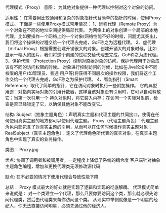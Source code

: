 
代理模式（Proxy）
意图：
为其他对象提供一种代理以控制对这个对象的访问。

适用性：
在需要用比较通用和复杂的对象指针代替简单的指针的时候，使用Proxy模式。
下面是一些使用Proxy模式常用情况：
1、远程代理（Remote Proxy）为一个对象在不同的地址空间提供局部代表。
为网络上的对象创建一个局部的本地代理，比如要操作一个网络上的一个对象(网络性能不好的时候，问题尤其突出)，我们将这个操纵的过程交给一个代理去完成，GoF称之为远程代理。
2、虚代理（Virtual Proxy）根据需要创建开销很大的对象。创建开销大的对象时候，比如显示一幅大的图片，我们将这个创建的过程交给代理去完成，GoF称之为虚代理。
3、保护代理 （Protection Proxy）控制对原始对象的访问。保护代理用于对象应该有不同的访问权限的时候。
对象进行控制访问的时候，比如在Jive论坛中不同权限的用户(如管理员、普通 用户等)将获得不同层次的操作权限，我们将这个工作交给一个代理去完成，GoF称之为保护代理。
4、智能指引（Smart Reference）取代了简单的指针，它在访问对象时执行一些附加操作。
它的典型用途：对指向实际对象的引用计数器，这样当该对象没有引用时，它可以自动释放它；当第一次引用一个
持久对象时，将它装入内存；在访问一个实际对象前，检查是否已经锁定了它，以确保其他对象不能改变它。

结构:
Subject（抽象主题角色）：声明真实主题和代理主题的共同接口，使得在任何使用真实主题的地方都可以使用代理主题。
Proxy（代理主题角色）：代理主题角色内部包含了对真实主题的引用，从而可以在任何时候操作真实主题对象；
RealSubject（真实主题角色）：定义了代理角色所代表的真实对象，在真实主题角色中实现了真实的业务操作。

类图：
Proxy.jpg

优点:
协调了调用者和被调用者，一定程度上降低了系统的耦合度
客户端针对抽象主题角色编程，增加和更换代理类无须修改源代码

缺点:
在不必要的情况下使用代理会导致性能下降

总结：
Proxy 模式最大的好处就是实现了逻辑和实现的彻底解耦。
代理模式简单来说就是：
    对一个类建立一个代理，那么只要你要访问这个类，那么就必须先访问代理类，然后由代理类来帮你访问这个类。
    从现实中举例就像是一个明星的经纪人，你无法直接访问明星，必须先通过他的经济人。
